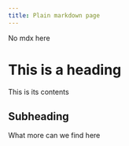 ```yaml
---
title: Plain markdown page
---
```


No mdx here

# This is a heading

This is its contents

## Subheading

What more can we find here
